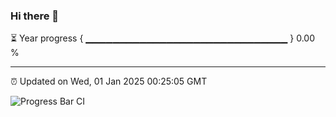 ### Hi there 👋

⏳ Year progress { ▁▁▁▁▁▁▁▁▁▁▁▁▁▁▁▁▁▁▁▁▁▁▁▁▁▁▁▁▁▁ } 0.00 %

---

⏰ Updated on Wed, 01 Jan 2025 00:25:05 GMT

![Progress Bar CI](https://github.com/liununu/liununu/workflows/Progress%20Bar%20CI/badge.svg)
